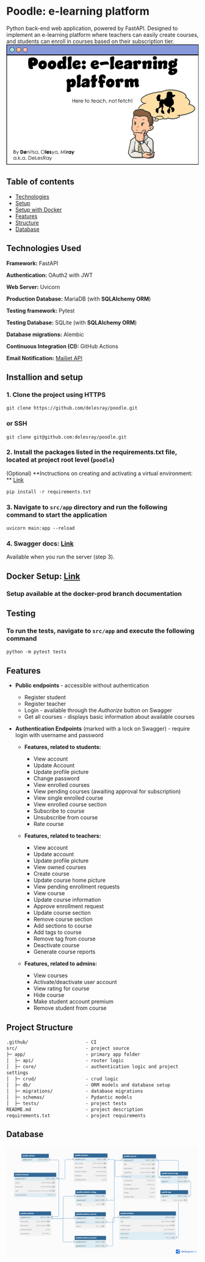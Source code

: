 # Poodle: e-learning platform

Python back-end web application, powered by FastAPI. Designed to implement an e-learning platform where teachers can
easily create courses, and students can enroll in courses based on their subscription tier.
![poodle_intro_img.png](poodle_intro_img.png)

## Table of contents

* [Technologies](#technologies-used)
* [Setup](#installion-and-setup)
* [Setup with Docker](#docker-setup-link)
* [Features](#features)
* [Structure](#project-structure)
* [Database](#database)


## Technologies Used

**Framework:** FastAPI

**Authentication:** OAuth2 with JWT

**Web Server:** Uvicorn

**Production Database:** MariaDB (with **SQLAlchemy ORM**)

**Testing framework:** Pytest

**Testing Database:** SQLite (with **SQLAlchemy ORM**)

**Database migrations:** Alembic

**Continuous Integration (CI):** GitHub Actions

**Email Notification:** [Mailjet API](https://dev.mailjet.com/)

## Installion and setup

### 1. Clone the project using HTTPS

```
git clone https://github.com/delesray/poodle.git
```

### or SSH

```
git clone git@github.com:delesray/poodle.git
```

### 2. Install the packages listed in the **requirements.txt** file, located at project root level (`poodle`)

(Optional) **Inctructions on creating and activating a virtual environment:
** [Link](https://packaging.python.org/en/latest/guides/installing-using-pip-and-virtual-environments/)

```
pip install -r requirements.txt
```

### 3. Navigate to `src/app` directory and run the following command to start the application

```
uvicorn main:app --reload
```

### 4. Swagger docs: [Link](http://127.0.0.1:8000/docs)

Available when you run the server (step 3).

## Docker Setup: [Link](https://github.com/delesray/poodle/tree/docker-production?tab=readme-ov-file)

### Setup available at the docker-prod branch documentation

## Testing

### To run the tests, navigate to `src/app` and execute the following command

```
python -m pytest tests
```

## Features

- **Public endpoints** - accessible without authentication
    * Register student
    * Register teacher
    * Login - available through the *Authorize* button on Swagger
    * Get all courses - displays basic information about available courses

- **Authentication Endpoints** (marked with a lock on Swagger) - require login with username and password

    - **Features, related to students:**
        * View account
        * Update Account
        * Update profile picture
        * Change password
        * View enrolled courses
        * View pending courses (awaiting approval for subscription)
        * View single enrolled course
        * View enrolled course section
        * Subscribe to course
        * Unsubscribe from course
        * Rate course

    - **Features, related to teachers:**
        * View account
        * Update account
        * Update profile picture
        * View owned courses
        * Create course
        * Update course home picture
        * View pending enrollment requests
        * View course
        * Update course information
        * Approve enrollment request
        * Update course section
        * Remove course section
        * Add sections to course
        * Add tags to course
        * Remove tag from course
        * Deactivate course
        * Generate course reports

    - **Features, related to admins:**
        * View courses
        * Activate/deactivate user account
        * View rating for course
        * Hide course
        * Make student account premium
        * Remove student from course

## Project Structure

```
.github/                     - CI
src/                         - project source
├─ app/                      - primary app folder
│  ├─ api/                   - router logic
│  ├─ core/                  - authentication logic and project settings
│  ├─ crud/                  - crud logic
│  ├─ db/                    - ORM models and database setup
│  ├─ migrations/            - database migrations
│  ├─ schemas/               - Pydantic models
│  ├─ tests/                 - project tests
README.md                    - project description
requirements.txt             - project requirements
```

## Database

![Database Schema](db_schema.png)
